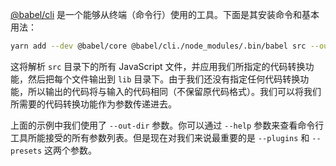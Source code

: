 [@babel/cli](https://www.babeljs.cn/docs/babel-cli) 是一个能够从终端（命令行）使用的工具。下面是其安装命令和基本用法：


```bash
yarn add --dev @babel/core @babel/cli./node_modules/.bin/babel src --out-dir lib
```

这将解析 `src` 目录下的所有 JavaScript 文件，并应用我们所指定的代码转换功能，然后把每个文件输出到 `lib` 目录下。由于我们还没有指定任何代码转换功能，所以输出的代码将与输入的代码相同（不保留原代码格式）。我们可以将我们所需要的代码转换功能作为参数传递进去。

上面的示例中我们使用了 `--out-dir` 参数。你可以通过 `--help` 参数来查看命令行工具所能接受的所有参数列表。但是现在对我们来说最重要的是 `--plugins` 和 `--presets` 这两个参数。
